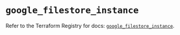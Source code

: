# `google_filestore_instance`

Refer to the Terraform Registry for docs: [`google_filestore_instance`](https://registry.terraform.io/providers/hashicorp/google/6.36.1/docs/resources/filestore_instance).
